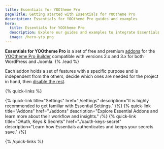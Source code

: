 ```yaml
---
title: Essentials for YOOtheme Pro
pageTitle: Getting started with Essentials for YOOtheme Pro
description: Essentials for YOOtheme Pro guides and examples
hero:
  title: Essentials for YOOtheme Pro
  description: Explore our guides and examples to integrate Essentials for <span class="whitespace-nowrap">YOOtheme Pro</span>
  image: /hero-ytp.png
---
```


**Essentials for YOOtheme Pro** is a set of free and premium [addons](./addons) for the [YOOtheme Pro Builder](https://yootheme.com/page-builder) compatible with versions 2.x and 3.x for both WordPress and Joomla. {% .lead %}

Each addon holds a set of features with a specific purpose and is independent from the others, decide which ones are needed for the project in hand, then [disable the rest](./settings#addons-execution).

{% quick-links %}

{% quick-link title="Settings" href="./settings" description="It is highly recommended to get familiar with Essential Settings." /%}
{% quick-link title="Addons" href="./addons" description="Explore Essential Addons and learn more about their workflow and insights." /%}
{% quick-link title="OAuth, Keys & Secrets" href="./oauth-keys-secret" description="Learn how Essentials authenticates and keeps your secrets save." /%}

{% /quick-links %}
